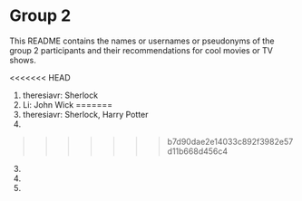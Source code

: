# Group 2

This README contains the names or usernames or pseudonyms of the group 2 participants and their recommendations for cool movies or TV shows.

<<<<<<< HEAD
1.  theresiavr: Sherlock
2.  Li: John Wick
=======
1.  theresiavr: Sherlock, Harry Potter
2.  
>>>>>>> b7d90dae2e14033c892f3982e57d11b668d456c4
3.  
4.  
5.  
 
